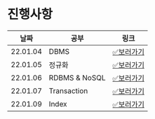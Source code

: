 # 진행사항

|날짜|공부|링크|
|------|---|---|
|22.01.04|DBMS|[✅보러가기](22.01.04.md)|
|22.01.05|정규화|[✅보러가기](22.01.05.md)|
|22.01.06|RDBMS & NoSQL|[✅보러가기](22.01.06.md)|
|22.01.07|Transaction|[✅보러가기](22.01.07.md)|
|22.01.09|Index|[✅보러가기](22.01.09.md)|
